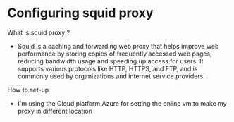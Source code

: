 # Configuring squid proxy

What is squid proxy ?
- Squid is a caching and forwarding web proxy that helps improve web performance by storing copies of frequently accessed web pages, reducing bandwidth usage and speeding up access for users. It supports various protocols like HTTP, HTTPS, and FTP, and is commonly used by organizations and internet service providers.

How to set-up 
- I'm using the Cloud platform Azure for setting the online vm to make my proxy in different location  